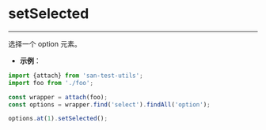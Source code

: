 # setSelected
---

选择一个 option 元素。

* **示例**：

```js
import {attach} from 'san-test-utils';
import foo from './foo';

const wrapper = attach(foo);
const options = wrapper.find('select').findAll('option');

options.at(1).setSelected();
```
